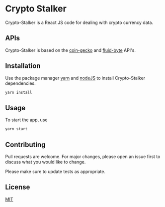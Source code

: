 # Crypto Stalker

Crypto-Stalker is a React JS code for dealing with crypto currency data.

## APIs
Crypto-Stalker is based on the [coin-gecko](https://www.coingecko.com/api/documentations/v3) and [fluid-byte](https://gist.githubusercontent.com/Fluidbyte/2973986/raw/5fda5e87189b066e11c1bf80bbfbecb556cf2cc1/Common-Currency.json) API's.

## Installation

Use the package manager [yarn](https://yarnpkg.com/) and [nodeJS](https://nodejs.org/en/) to install Crypto-Stalker dependencies.

```bash
yarn install
```

## Usage

To start the app, use 

```bash
yarn start
```



## Contributing
Pull requests are welcome. For major changes, please open an issue first to discuss what you would like to change.

Please make sure to update tests as appropriate.

## License
[MIT](https://choosealicense.com/licenses/mit/)